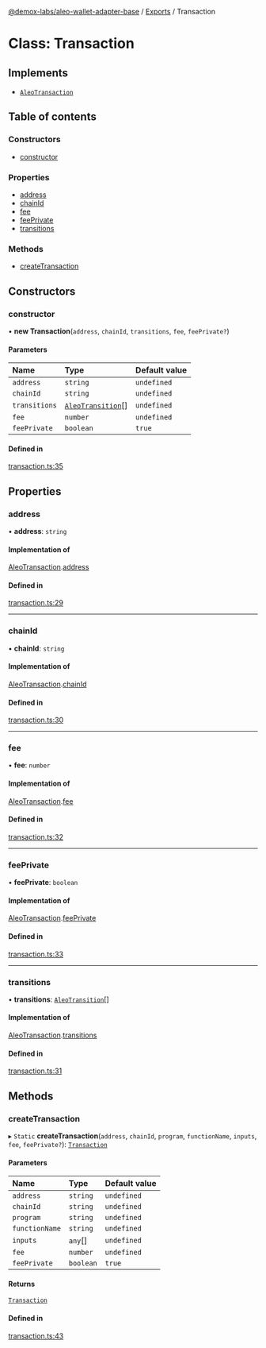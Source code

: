 [@demox-labs/aleo-wallet-adapter-base](../README.md) / [Exports](../modules.md) / Transaction

# Class: Transaction

## Implements

- [`AleoTransaction`](../interfaces/AleoTransaction.md)

## Table of contents

### Constructors

- [constructor](Transaction.md#constructor)

### Properties

- [address](Transaction.md#address)
- [chainId](Transaction.md#chainid)
- [fee](Transaction.md#fee)
- [feePrivate](Transaction.md#feeprivate)
- [transitions](Transaction.md#transitions)

### Methods

- [createTransaction](Transaction.md#createtransaction)

## Constructors

### constructor

• **new Transaction**(`address`, `chainId`, `transitions`, `fee`, `feePrivate?`)

#### Parameters

| Name | Type | Default value |
| :------ | :------ | :------ |
| `address` | `string` | `undefined` |
| `chainId` | `string` | `undefined` |
| `transitions` | [`AleoTransition`](../interfaces/AleoTransition.md)[] | `undefined` |
| `fee` | `number` | `undefined` |
| `feePrivate` | `boolean` | `true` |

#### Defined in

[transaction.ts:35](https://github.com/demox-labs/leo-wallet-adapter/blob/0449b28/packages/core/base/transaction.ts#L35)

## Properties

### address

• **address**: `string`

#### Implementation of

[AleoTransaction](../interfaces/AleoTransaction.md).[address](../interfaces/AleoTransaction.md#address)

#### Defined in

[transaction.ts:29](https://github.com/demox-labs/leo-wallet-adapter/blob/0449b28/packages/core/base/transaction.ts#L29)

___

### chainId

• **chainId**: `string`

#### Implementation of

[AleoTransaction](../interfaces/AleoTransaction.md).[chainId](../interfaces/AleoTransaction.md#chainid)

#### Defined in

[transaction.ts:30](https://github.com/demox-labs/leo-wallet-adapter/blob/0449b28/packages/core/base/transaction.ts#L30)

___

### fee

• **fee**: `number`

#### Implementation of

[AleoTransaction](../interfaces/AleoTransaction.md).[fee](../interfaces/AleoTransaction.md#fee)

#### Defined in

[transaction.ts:32](https://github.com/demox-labs/leo-wallet-adapter/blob/0449b28/packages/core/base/transaction.ts#L32)

___

### feePrivate

• **feePrivate**: `boolean`

#### Implementation of

[AleoTransaction](../interfaces/AleoTransaction.md).[feePrivate](../interfaces/AleoTransaction.md#feeprivate)

#### Defined in

[transaction.ts:33](https://github.com/demox-labs/leo-wallet-adapter/blob/0449b28/packages/core/base/transaction.ts#L33)

___

### transitions

• **transitions**: [`AleoTransition`](../interfaces/AleoTransition.md)[]

#### Implementation of

[AleoTransaction](../interfaces/AleoTransaction.md).[transitions](../interfaces/AleoTransaction.md#transitions)

#### Defined in

[transaction.ts:31](https://github.com/demox-labs/leo-wallet-adapter/blob/0449b28/packages/core/base/transaction.ts#L31)

## Methods

### createTransaction

▸ `Static` **createTransaction**(`address`, `chainId`, `program`, `functionName`, `inputs`, `fee`, `feePrivate?`): [`Transaction`](Transaction.md)

#### Parameters

| Name | Type | Default value |
| :------ | :------ | :------ |
| `address` | `string` | `undefined` |
| `chainId` | `string` | `undefined` |
| `program` | `string` | `undefined` |
| `functionName` | `string` | `undefined` |
| `inputs` | `any`[] | `undefined` |
| `fee` | `number` | `undefined` |
| `feePrivate` | `boolean` | `true` |

#### Returns

[`Transaction`](Transaction.md)

#### Defined in

[transaction.ts:43](https://github.com/demox-labs/leo-wallet-adapter/blob/0449b28/packages/core/base/transaction.ts#L43)
